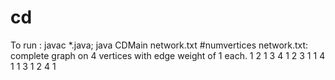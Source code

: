 # cd
To run : javac *.java; java CDMain network.txt #numvertices
network.txt: complete graph on 4 vertices with edge weight of 1 each.
1 2 1
3 4 1
2 3 1
1 4 1
1 3 1
2 4 1
